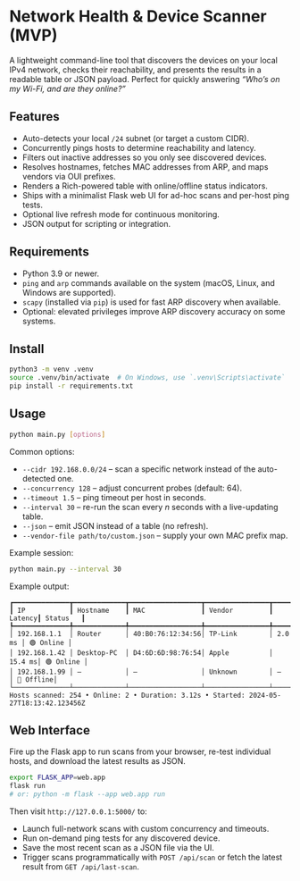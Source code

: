 # Network Health & Device Scanner (MVP)

A lightweight command-line tool that discovers the devices on your local IPv4 network, checks their reachability, and presents the results in a readable table or JSON payload. Perfect for quickly answering _“Who’s on my Wi-Fi, and are they online?”_

## Features

- Auto-detects your local `/24` subnet (or target a custom CIDR).
- Concurrently pings hosts to determine reachability and latency.
- Filters out inactive addresses so you only see discovered devices.
- Resolves hostnames, fetches MAC addresses from ARP, and maps vendors via OUI prefixes.
- Renders a Rich-powered table with online/offline status indicators.
- Ships with a minimalist Flask web UI for ad-hoc scans and per-host ping tests.
- Optional live refresh mode for continuous monitoring.
- JSON output for scripting or integration.

## Requirements

- Python 3.9 or newer.
- `ping` and `arp` commands available on the system (macOS, Linux, and Windows are supported).
- `scapy` (installed via `pip`) is used for fast ARP discovery when available.
- Optional: elevated privileges improve ARP discovery accuracy on some systems.

## Install

```bash
python3 -m venv .venv
source .venv/bin/activate  # On Windows, use `.venv\Scripts\activate`
pip install -r requirements.txt
```

## Usage

```bash
python main.py [options]
```

Common options:

- `--cidr 192.168.0.0/24` – scan a specific network instead of the auto-detected one.
- `--concurrency 128` – adjust concurrent probes (default: 64).
- `--timeout 1.5` – ping timeout per host in seconds.
- `--interval 30` – re-run the scan every _n_ seconds with a live-updating table.
- `--json` – emit JSON instead of a table (no refresh).
- `--vendor-file path/to/custom.json` – supply your own MAC prefix map.

Example session:

```bash
python main.py --interval 30
```

Example output:

```
┏━━━━━━━━━━━━━━┳━━━━━━━━━━━━━┳━━━━━━━━━━━━━━━━━━┳━━━━━━━━━━━━━━━━┳━━━━━━━━┳━━━━━━━━━━┓
┃ IP           ┃ Hostname    ┃ MAC              ┃ Vendor         ┃ Latency┃ Status   ┃
┡━━━━━━━━━━━━━━╇━━━━━━━━━━━━━╇━━━━━━━━━━━━━━━━━━╇━━━━━━━━━━━━━━━━╇━━━━━━━━╇━━━━━━━━━━┩
│ 192.168.1.1  │ Router      │ 40:B0:76:12:34:56│ TP-Link        │ 2.0 ms │ 🟢 Online │
│ 192.168.1.42 │ Desktop-PC  │ D4:6D:6D:98:76:54│ Apple          │ 15.4 ms│ 🟢 Online │
│ 192.168.1.99 │ —           │ —                │ Unknown        │ —      │ 🔴 Offline│
└──────────────┴─────────────┴──────────────────┴────────────────┴────────┴──────────┘
Hosts scanned: 254 • Online: 2 • Duration: 3.12s • Started: 2024-05-27T18:13:42.123456Z
```

## Web Interface

Fire up the Flask app to run scans from your browser, re-test individual hosts, and download the latest results as JSON.

```bash
export FLASK_APP=web.app
flask run
# or: python -m flask --app web.app run
```

Then visit `http://127.0.0.1:5000/` to:

- Launch full-network scans with custom concurrency and timeouts.
- Run on-demand ping tests for any discovered device.
- Save the most recent scan as a JSON file via the UI.
- Trigger scans programmatically with `POST /api/scan` or fetch the latest result from `GET /api/last-scan`.